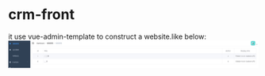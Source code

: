 # crm-front



it use vue-admin-template to construct a website.like below:   
![](docs/images/sale-display.jpg)